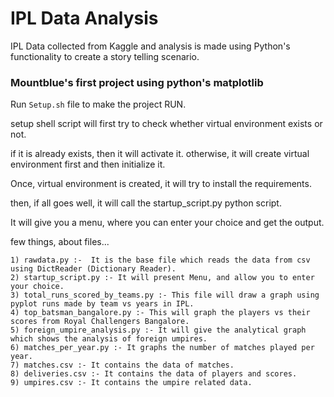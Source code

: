 # IPL Data Analysis

IPL Data collected from Kaggle and analysis is made using Python's functionality to create a story telling scenario.

### Mountblue's first project using python's matplotlib

Run `Setup.sh` file to make the project RUN.

setup shell script will first try to check whether virtual environment exists or not.

if it is already exists, then it will activate it.
otherwise, it will create virtual environment first and then initialize it.

Once, virtual environment is created, it will try to install the requirements.

then, if all goes well, it will call the startup_script.py python script.

It will give you a menu, where you can enter your choice and get the output.

few things, about files...
```
1) rawdata.py :-  It is the base file which reads the data from csv using DictReader (Dictionary Reader).
2) startup_script.py :- It will present Menu, and allow you to enter your choice.
3) total_runs_scored_by_teams.py :- This file will draw a graph using pyplot runs made by team vs years in IPL.
4) top_batsman_bangalore.py :- This will graph the players vs their scores from Royal Challengers Bangalore.
5) foreign_umpire_analysis.py :- It will give the analytical graph which shows the analysis of foreign umpires.
6) matches_per_year.py :- It graphs the number of matches played per year.
7) matches.csv :- It contains the data of matches.
8) deliveries.csv :- It contains the data of players and scores.
9) umpires.csv :- It contains the umpire related data.
```